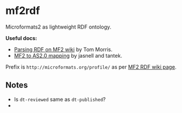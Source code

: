 # mf2rdf

Microformats2 as lightweight RDF ontology.

**Useful docs:**

* [Parsing RDF on MF2 wiki](http://microformats.org/wiki/microformats2-parsing-rdf) by Tom Morris.
* [MF2 to AS2.0 mapping](https://www.w3.org/wiki/Activity_Streams/Microformats_Mapping) by jasnell and tantek.

Prefix is `http://microformats.org/profile/` as per [MF2 RDF wiki page](http://microformats.org/wiki/microformats2-parsing-rdf).

## Notes

* Is `dt-reviewed` same as `dt-published`?
* 